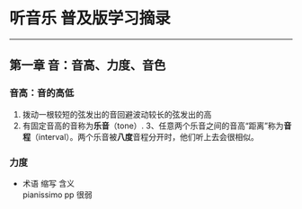 # 听音乐  普及版学习摘录
---
## 第一章 音：音高、力度、音色

### 音高：音的高低
1. 拨动一根较短的弦发出的音回避波动较长的弦发出的高
2. 有固定音高的音称为**乐音**（tone）.
3、任意两个乐音之间的音高“距离”称为**音程**（interval）。两个乐音被**八度**音程分开时，他们听上去会很相似。

### 力度
* 术语         缩写         含义      
pianissimo    pp           很弱
